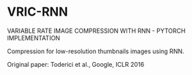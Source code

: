 # VRIC-RNN
VARIABLE RATE IMAGE COMPRESSION WITH RNN - PYTORCH IMPLEMENTATION

Compression for low-resolution thumbnails images using RNN.

Original paper: Toderici et al., Google, ICLR 2016 
